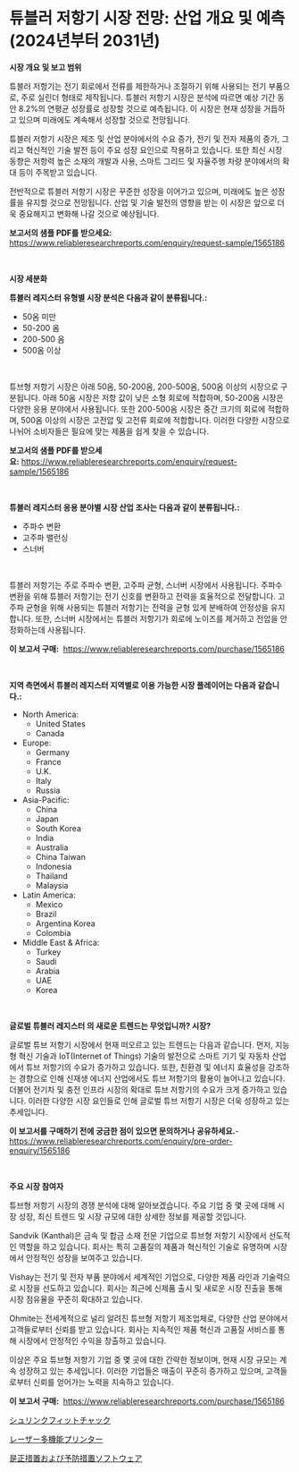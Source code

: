<p><h1>튜블러 저항기 시장 전망: 산업 개요 및 예측 (2024년부터 2031년)</h1></p><p><strong>시장 개요 및 보고 범위</strong></p>
<p><p>튜블러 저항기는 전기 회로에서 전류를 제한하거나 조절하기 위해 사용되는 전기 부품으로, 주로 실린더 형태로 제작됩니다. 튜블러 저항기 시장은 분석에 따르면 예상 기간 동안 8.2%의 연평균 성장률로 성장할 것으로 예측됩니다. 이 시장은 현재 성장을 거듭하고 있으며 미래에도 계속해서 성장할 것으로 전망됩니다.</p><p>튜블러 저항기 시장은 제조 및 산업 분야에서의 수요 증가, 전기 및 전자 제품의 증가, 그리고 혁신적인 기술 발전 등이 주요 성장 요인으로 작용하고 있습니다. 또한 최신 시장 동향은 저항력 높은 소재의 개발과 사용, 스마트 그리드 및 자율주행 차량 분야에서의 확대 등이 주목받고 있습니다.</p><p>전반적으로 튜블러 저항기 시장은 꾸준한 성장을 이어가고 있으며, 미래에도 높은 성장률을 유지할 것으로 전망됩니다. 산업 및 기술 발전의 영향을 받는 이 시장은 앞으로 더욱 중요해지고 변화해 나갈 것으로 예상됩니다.</p></p>
<p><strong>보고서의 샘플 PDF를 받으세요:</strong> <a href="https://www.reliableresearchreports.com/enquiry/request-sample/1565186">https://www.reliableresearchreports.com/enquiry/request-sample/1565186</a></p>
<p>&nbsp;</p>
<p><strong>시장 세분화</strong></p>
<p><strong>튜블러 레지스터 유형별 시장 분석은 다음과 같이 분류됩니다.:</strong></p>
<p><ul><li>50옴 미만</li><li>50-200 옴</li><li>200-500 옴</li><li>500옴 이상</li></ul></p>
<p>&nbsp;</p>
<p><p>튜브형 저항기 시장은 아래 50옴, 50-200옴, 200-500옴, 500옴 이상의 시장으로 구분됩니다. 아래 50옴 시장은 저항 값이 낮은 소형 회로에 적합하며, 50-200옴 시장은 다양한 응용 분야에서 사용됩니다. 또한 200-500옴 시장은 중간 크기의 회로에 적합하며, 500옴 이상의 시장은 고전압 및 고전류 회로에 적합합니다. 이러한 다양한 시장으로 나뉘어 소비자들은 필요에 맞는 제품을 쉽게 찾을 수 있습니다.</p></p>
<p><strong>보고서의 샘플 PDF를 받으세요:</strong>&nbsp;<a href="https://www.reliableresearchreports.com/enquiry/request-sample/1565186">https://www.reliableresearchreports.com/enquiry/request-sample/1565186</a></p>
<p>&nbsp;</p>
<p><strong> 튜블러 레지스터 응용 분야별 시장 산업 조사는 다음과 같이 분류됩니다.:</strong></p>
<p><ul><li>주파수 변환</li><li>고주파 밸런싱</li><li>스너버</li></ul></p>
<p>&nbsp;</p>
<p><p>튜블러 저항기는 주로 주파수 변환, 고주파 균형, 스너버 시장에서 사용됩니다. 주파수 변환을 위해 튜블러 저항기는 전기 신호를 변환하고 전력을 효율적으로 전달합니다. 고주파 균형을 위해 사용되는 튜블러 저항기는 전력을 균형 있게 분배하여 안정성을 유지합니다. 또한, 스너버 시장에서는 튜블러 저항기가 회로에 노이즈를 제거하고 전압을 안정화하는데 사용됩니다.</p></p>
<p><strong>이 보고서 구매:</strong>&nbsp; <a href="https://www.reliableresearchreports.com/purchase/1565186">https://www.reliableresearchreports.com/purchase/1565186</a></p>
<p>&nbsp;</p>
<p><strong>지역 측면에서 튜블러 레지스터 지역별로 이용 가능한 시장 플레이어는 다음과 같습니다.:</strong></p>
<p><ul>
    <li>
        North America:
        <ul>
            <li>United States</li>
            <li>Canada</li>
        </ul>
    </li>
    <li>
        Europe:
        <ul>
            <li>Germany</li>
            <li>France</li>
            <li>U.K.</li>
            <li>Italy</li>
            <li>Russia</li>
        </ul>
    </li>
    <li>
        Asia-Pacific:
        <ul>
            <li>China</li>
            <li>Japan</li>
            <li>South Korea</li>
            <li>India</li>
            <li>Australia</li>
            <li>China Taiwan</li>
            <li>Indonesia</li>
            <li>Thailand</li>
            <li>Malaysia</li>
        </ul>
    </li>
    <li>
        Latin America:
        <ul>
            <li>Mexico</li>
            <li>Brazil</li>
            <li>Argentina Korea</li>
            <li>Colombia</li>
        </ul>
    </li>
    <li>
        Middle East & Africa:
        <ul>
            <li>Turkey</li>
            <li>Saudi</li>
            <li>Arabia</li>
            <li>UAE</li>
            <li>Korea</li>
        </ul>
    </li>
    </ul></p>
<p>&nbsp;</p>
<p><strong>글로벌 튜블러 레지스터 의 새로운 트렌드는 무엇입니까? 시장?</strong></p>
<p><p>글로벌 튜브 저항기 시장에서 현재 떠오르고 있는 트렌드는 다음과 같습니다. 먼저, 지능형 혁신 기술과 IoT(Internet of Things) 기술의 발전으로 스마트 기기 및 자동차 산업에서 튜브 저항기의 수요가 증가하고 있습니다. 또한, 친환경 및 에너지 효율성을 강조하는 경향으로 인해 신재생 에너지 산업에서도 튜브 저항기의 활용이 늘어나고 있습니다. 더불어 전기차 및 충전 인프라 시장의 확대로 튜브 저항기의 수요가 크게 증가하고 있습니다. 이러한 다양한 시장 요인들로 인해 글로벌 튜브 저항기 시장은 더욱 성장하고 있는 추세입니다.</p></p>
<p><strong>이 보고서를 구매하기 전에 궁금한 점이 있으면 문의하거나 공유하세요.</strong>- <a href="https://www.reliableresearchreports.com/enquiry/pre-order-enquiry/1565186">https://www.reliableresearchreports.com/enquiry/pre-order-enquiry/1565186</a></p>
<p>&nbsp;</p>
<p><strong>주요 시장 참여자</strong></p>
<p><p>튜브형 저항기 시장의 경쟁 분석에 대해 알아보겠습니다. 주요 기업 중 몇 곳에 대해 시장 성장, 최신 트렌드 및 시장 규모에 대한 상세한 정보를 제공할 것입니다.</p><p>Sandvik (Kanthal)은 금속 및 합금 소재 전문 기업으로 튜브형 저항기 시장에서 선도적인 역할을 하고 있습니다. 회사는 특히 고품질의 제품과 혁신적인 기술로 유명하며 시장에서 안정적인 성장을 보여주고 있습니다.</p><p>Vishay는 전기 및 전자 부품 분야에서 세계적인 기업으로, 다양한 제품 라인과 기술력으로 시장을 선도하고 있습니다. 회사는 최근에 신제품 출시 및 새로운 시장 진출을 통해 시장 점유율을 꾸준히 확대하고 있습니다.</p><p>Ohmite는 전세계적으로 널리 알려진 튜브형 저항기 제조업체로, 다양한 산업 분야에서 고객들로부터 신뢰를 받고 있습니다. 회사는 지속적인 제품 혁신과 고품질 서비스를 통해 시장에서 안정적인 수익을 창출하고 있습니다.</p><p>이상은 주요 튜브형 저항기 기업 중 몇 곳에 대한 간략한 정보이며, 현재 시장 규모는 계속 성장하고 있는 추세입니다. 이러한 기업들은 매출이 꾸준히 증가하고 있으며, 고객들로부터 신뢰를 얻어가는 노력을 지속하고 있습니다.</p></p>
<p><strong>이 보고서 구매:</strong>&nbsp;&nbsp;<a href="https://www.reliableresearchreports.com/purchase/1565186">https://www.reliableresearchreports.com/purchase/1565186</a></p>
<p><p><a href="https://medium.com/@redsalmon1949/%E7%B8%AE%E5%B0%8F%E3%83%95%E3%82%A3%E3%83%83%E3%83%88%E3%83%81%E3%83%A3%E3%83%83%E3%82%AF%E3%82%B9%E5%B8%82%E5%A0%B4-2031%E5%B9%B4%E3%81%BE%E3%81%A7%E3%81%AE%E3%83%88%E3%83%AC%E3%83%B3%E3%83%89-%E4%BA%88%E6%B8%AC-%E3%81%8A%E3%82%88%E3%81%B3%E7%AB%B6%E5%90%88%E5%88%86%E6%9E%90-a67cbe3c77d7">シュリンクフィットチャック</a></p><p><a href="https://medium.com/@kaiyohnson76845/%E3%83%AC%E3%83%BC%E3%82%B6%E3%83%BC%E3%83%9E%E3%83%AB%E3%83%81%E6%A9%9F%E8%83%BD%E3%83%97%E3%83%AA%E3%83%B3%E3%82%BF%E3%83%BC%E5%B8%82%E5%A0%B4%E3%81%AF-%E5%B8%82%E5%A0%B4%E3%82%B7%E3%82%A7%E3%82%A2-%E5%B8%82%E5%A0%B4%E5%8B%95%E5%90%91-%E5%B8%82%E5%A0%B4%E6%88%90%E9%95%B7%E3%81%AB%E9%96%A2%E3%81%99%E3%82%8B%E6%83%85%E5%A0%B1%E3%82%92%E6%8F%90%E4%BE%9B%E3%81%97%E3%81%A6%E3%81%84%E3%81%BE%E3%81%99-f03bf7a2c883">レーザー多機能プリンター</a></p><p><a href="https://github.com/EstaSprer20231/Market-Research-Report-List-1/blob/main/96192145717.md">是正措置および予防措置ソフトウェア</a></p></p>
